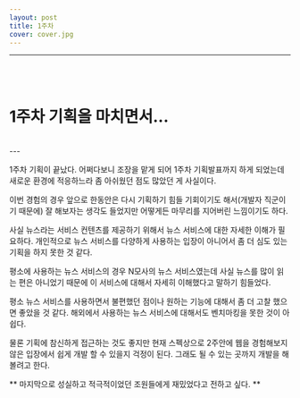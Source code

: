 ```yaml
---
layout: post
title: 1주차
cover: cover.jpg
---
```



* * *
<br></br>


# 1주차 기획을 마치면서...
<br>
---

 1주차 기획이 끝났다. 어쩌다보니 조장을 맡게 되어 1주차 기획발표까지 하게 되었는데 새로운 환경에 적응하느라 좀 아쉬웠던 점도 많았던 게 사실이다. 
 
이번 경험의 경우 앞으로 한동안은 다시 기획하기 힘들 기회이기도 해서(개발자 직군이기 때문에) 잘 해보자는 생각도 들었지만 어떻게든 마무리를 지어버린 느낌이기도 하다.

사실 뉴스라는 서비스 컨텐츠를 제공하기 위해서 뉴스 서비스에 대한 자세한 이해가 필요하다. 개인적으로 뉴스 서비스를 다양하게 사용하는 입장이 아니어서 좀 더 심도 있는 기획을 하지 못한 것 같다.

평소에 사용하는 뉴스 서비스의 경우 N모사의 뉴스 서비스였는데 사실 뉴스를 많이 읽는 편은 아니었기 때문에 이 서비스에 대해서 자세히 이해했다고 말하기 힘들었다. 


평소 뉴스 서비스를 사용하면서 불편했던 점이나 원하는 기능에 대해서 좀 더 고찰 했으면 좋았을 것 같다. 
해외에서 사용하는 뉴스 서비스에 대해서도 벤치마킹을 못한 것이 아쉽다. 


물론 기획에 참신하게 접근하는 것도 좋지만 현재 스펙상으로 2주안에 웹을 경험해보지 않은 입장에서 쉽게 개발 할 수 있을지 걱정이 된다. 
그래도 될 수 있는 곳까지 개발을 해볼려고 한다. 


** 마지막으로 성실하고 적극적이었던 조원들에게 재밌었다고 전하고 싶다. **

